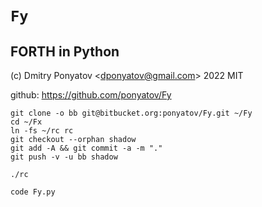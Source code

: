 # `Fy`
## FORTH in Python

(c) Dmitry Ponyatov <<dponyatov@gmail.com>> 2022 MIT

github: https://github.com/ponyatov/Fy

```shell
git clone -o bb git@bitbucket.org:ponyatov/Fy.git ~/Fy
cd ~/Fx
ln -fs ~/rc rc
git checkout --orphan shadow
git add -A && git commit -a -m "."
git push -v -u bb shadow
```

```shell
./rc
```

```shell
code Fy.py
```
